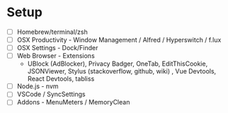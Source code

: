 # Setup

- [ ] Homebrew/terminal/zsh
- [ ] OSX Productivity - Window Management / Alfred / Hyperswitch / f.lux
- [ ] OSX Settings - Dock/Finder
- [ ] Web Browser - Extensions
  - UBlock (AdBlocker), Privacy Badger, OneTab, EditThisCookie, JSONViewer, Stylus (stackoverflow, github, wiki) , Vue Devtools, React Devtools, tabliss
- [ ] Node.js - nvm
- [ ] VSCode / SyncSettings
- [ ] Addons - MenuMeters / MemoryClean
